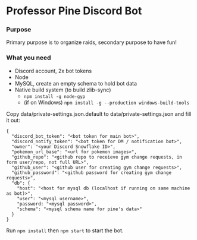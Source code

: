 # Professor Pine Discord Bot

### Purpose
Primary purpose is to organize raids, secondary purpose to have fun!

### What you need
 - Discord account, 2x bot tokens
 - Node
 - MySQL, create an empty schema to hold bot data
 - Native build system (to build zlib-sync)
   - `npm install -g node-gyp`
   - (if on Windows) `npm install -g --production windows-build-tools`

Copy data/private-settings.json.default to data/private-settings.json and fill it out:

```
{
  "discord_bot_token": "<bot token for main bot>",
  "discord_notify_token": "<bot token for DM / notification bot>",
  "owner": "<your Discord Snowflake ID>",
  "pokemon_url_base": "<url for pokemon images>",
  "github_repo": "<github repo to receieve gym change requests, in form user/repo, not full URL>",
  "github_user": "<github user for creating gym change requests>",
  "github_password": "<github password for creating gym change requests>",
  "db": {
    "host": "<host for mysql db (localhost if running on same machine as bot)>",
    "user": "<mysql username>",
    "password: "<mysql password>",
    "schema": "<mysql schema name for pine's data>"
  }
}
```

Run `npm install` then `npm start` to start the bot.
 

